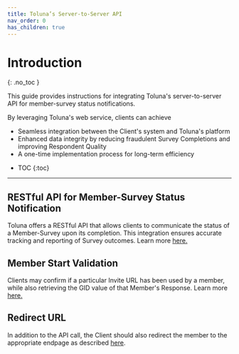 ```yaml
---
title: Toluna’s Server-to-Server API
nav_order: 0
has_children: true
---
```


# Introduction
{: .no_toc }

This guide provides instructions for integrating Toluna's server-to-server API for member-survey status notifications. 

By leveraging Toluna's web service, clients can achieve

- Seamless integration between the Client's system and Toluna's platform
- Enhanced data integrity by reducing fraudulent Survey Completions and improving Respondent Quality
- A one-time implementation process for long-term efficiency


* TOC
{:toc}

---

## RESTful API for Member-Survey Status Notification

Toluna offers a RESTful API that allows clients to communicate the status of a Member-Survey upon its completion. This integration ensures accurate tracking and reporting of Survey outcomes. Learn more [here.](/s2sClientRedirectGuide/general/memberSurveyStatus.html)

## Member Start Validation

Clients may confirm if a particular Invite URL has been used by a member, while also retrieving the GID value of that Member's Response. Learn more [here.](/s2sClientRedirectGuide/general/memberStartValidation.html)

## Redirect URL

In addition to the API call, the Client should also redirect the member to the appropriate endpage as described [here](/s2sClientRedirectGuide/general/redirectingMember.html).



